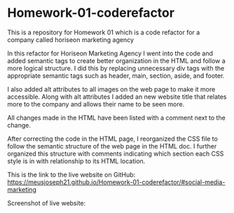 # Homework-01-coderefactor
This is a repository for Homework 01 which is a code refactor for a company called horiseon marketing agency

In this refactor for Horiseon Marketing Agency I went into the code and added semantic tags to create better organization in the HTML and follow a more logical structure. I did this by replacing unnecessary div tags with the appropriate semantic tags such as header, main, section, aside, and footer.

I also added alt attributes to all images on the web page to make it more accessible. Along with alt attributes I added an new website title that relates more to the company and allows their name to be seen more. 

All changes made in the HTML have been listed with a comment next to the change. 

After correcting the code in the HTML page, I reorganized the CSS file to follow the semantic structure of the web page in the HTML doc. I further organized this structure with comments indicating which section each CSS style is in with relationship to its HTML location.

This is the link to the live website on GitHub: https://meusjoseph21.github.io/Homework-01-coderefactor/#social-media-marketing


Screenshot of live website: